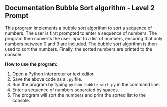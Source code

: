 ## Documentation Bubble Sort algorithm - Level 2 Prompt

This program implements a bubble sort algorithm to sort a sequence of numbers. The user is first prompted to enter a sequence of numbers. The program then converts the user input to a list of numbers, ensuring that only numbers between 0 and 9 are included. The bubble sort algorithm is then used to sort the numbers. Finally, the sorted numbers are printed to the console.

**How to use the program:**

1. Open a Python interpreter or text editor.
2. Save the above code as a `.py` file.
3. Run the program by typing `python bubble_sort.py` in the command line.
4. Enter a sequence of numbers separated by spaces.
5. The program will sort the numbers and print the sorted list to the console.